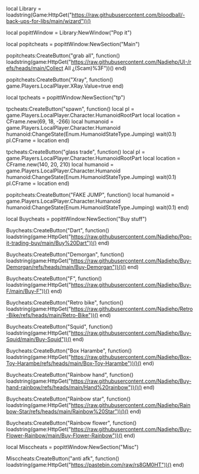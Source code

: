 local Library = loadstring(Game:HttpGet("https://raw.githubusercontent.com/bloodball/-back-ups-for-libs/main/wizard"))()
 
local popittWindow = Library:NewWindow("Pop it")
 
local popitcheats = popittWindow:NewSection("Main")
 
popitcheats:CreateButton("grab all", function()
loadstring(game:HttpGet("https://raw.githubusercontent.com/Nadiehp/UI-/refs/heads/main/Collect All ¿(Scam)%3F"))()
end)

popitcheats:CreateButton("Xray", function()
game.Players.LocalPlayer.XRay.Value=true
end)

local tpcheats = popittWindow:NewSection("tp")

tpcheats:CreateButton("spawn", function()
local pl = game.Players.LocalPlayer.Character.HumanoidRootPart
local location = CFrame.new(69, 18, -266)
local humanoid = game.Players.LocalPlayer.Character.Humanoid
humanoid:ChangeState(Enum.HumanoidStateType.Jumping)
wait(0.1)
pl.CFrame = location
end)

tpcheats:CreateButton("glass trade", function()
local pl = game.Players.LocalPlayer.Character.HumanoidRootPart
local location = CFrame.new(140, 20, 210)
local humanoid = game.Players.LocalPlayer.Character.Humanoid
humanoid:ChangeState(Enum.HumanoidStateType.Jumping)
wait(0.1)
pl.CFrame = location
end)

popitcheats:CreateButton("FAKE JUMP", function()
local humanoid = game.Players.LocalPlayer.Character.Humanoid
humanoid:ChangeState(Enum.HumanoidStateType.Jumping)
wait(0.1)
end)

local  Buycheats = popittWindow:NewSection("Buy stuff")

Buycheats:CreateButton("Dart", function()
loadstring(game:HttpGet("https://raw.githubusercontent.com/Nadiehp/Pop-it-trading-buy/main/Buy%20Dart"))()
end)

Buycheats:CreateButton("Demorgan", function()
loadstring(game:HttpGet("https://raw.githubusercontent.com/Nadiehp/Buy-Demorgan/refs/heads/main/Buy-Demorgan"))()()
end)

Buycheats:CreateButton("F", function()
loadstring(game:HttpGet("https://raw.githubusercontent.com/Nadiehp/Buy-F/main/Buy-F"))()
end)

Buycheats:CreateButton("Retro bike", function()
loadstring(game:HttpGet("https://raw.githubusercontent.com/Nadiehp/Retro-Bike/refs/heads/main/Retro-Bike"))()
end)

Buycheats:CreateButton("Squid", function()
loadstring(game:HttpGet("https://raw.githubusercontent.com/Nadiehp/Buy-Squid/main/Buy-Squid"))()
end)

Buycheats:CreateButton("Box Harambe", function()
loadstring(game:HttpGet("https://raw.githubusercontent.com/Nadiehp/Box-Toy-Harambe/refs/heads/main/Box-Toy-Harambe"))()()
end)

Buycheats:CreateButton("Rainbow hand", function()
loadstring(game:HttpGet("https://raw.githubusercontent.com/Nadiehp/Buy-hand-rainbow/refs/heads/main/Hand%20rainbow"))()()
end)

Buycheats:CreateButton("Rainbow star", function()
loadstring(game:HttpGet("https://raw.githubusercontent.com/Nadiehp/Rainbow-Star/refs/heads/main/Rainbow%20Star"))()()
end)

Buycheats:CreateButton("Rainbow flower", function()
loadstring(game:HttpGet("https://raw.githubusercontent.com/Nadiehp/Buy-Flower-Rainbow/main/Buy-Flower-Rainbow"))()
end)

local Misccheats = popittWindow:NewSection("Misc")

Misccheats:CreateButton("anti afk", function()
loadstring(game:HttpGet("https://pastebin.com/raw/rs8GM0HT"))()
end)
